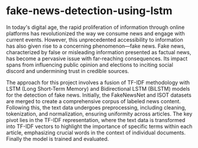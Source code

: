 # fake-news-detection-using-lstm
In today's digital age, the rapid proliferation of information through online platforms has revolutionized the way we consume news and engage with current events. However, this unprecedented accessibility to information has also given rise to a concerning phenomenon—fake news. Fake news, characterized by false or misleading information presented as factual news, has become a pervasive issue with far-reaching consequences. Its impact spans from influencing public opinion and elections to inciting social discord and undermining trust in credible sources.

The approach for this project involves a fusion of TF-IDF methodology with LSTM (Long Short-Term Memory) and Bidirectional LSTM (BiLSTM) models for the detection of fake news. Initially, the FakeNewsNet and ISOT datasets are merged to create a comprehensive corpus of labeled news content. Following this, the text data undergoes preprocessing, including cleaning, tokenization, and normalization, ensuring uniformity across articles. The key pivot lies in the TF-IDF representation, where the text data is transformed into TF-IDF vectors to highlight the importance of specific terms within each article, emphasizing crucial words in the context of individual documents. Finally the model is trained and evaluated.
